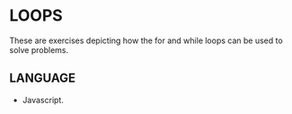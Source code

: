 # LOOPS
These are exercises depicting how the for and while loops can be used to solve problems.

## LANGUAGE
- Javascript.
